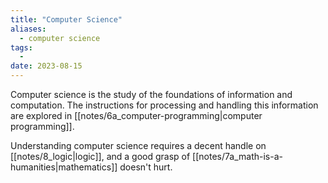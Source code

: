 ```yaml
---
title: "Computer Science"
aliases:
  - computer science
tags:
  - 
date: 2023-08-15
---
```

Computer science is the study of the foundations of information and computation. The instructions for processing and handling this information are explored in [[notes/6a_computer-programming|computer programming]].

Understanding computer science requires a decent handle on [[notes/8_logic|logic]], and a good grasp of [[notes/7a_math-is-a-humanities|mathematics]] doesn't hurt.